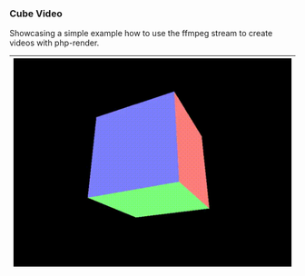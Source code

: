 ### Cube Video

Showcasing a simple example how to use the ffmpeg stream to create videos with php-render.

| ![Cube Lines](video.gif?raw=true) |
|-----------------------------------|
